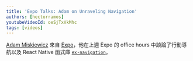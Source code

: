 ```yaml
---
title: 'Expo Talks: Adam on Unraveling Navigation'
authors: [hectorramos]
youtubeVideoId: oeSjTxVkMhc
tags: [videos]
---
```


[Adam Miskiewicz](https://twitter.com/skevy) 來自 [Expo](https://expo.io/)，他在上週 Expo 的 office hours 中談論了行動導航以及 React Native 函式庫 [`ex-navigation`](https://github.com/exponent/ex-navigation)。